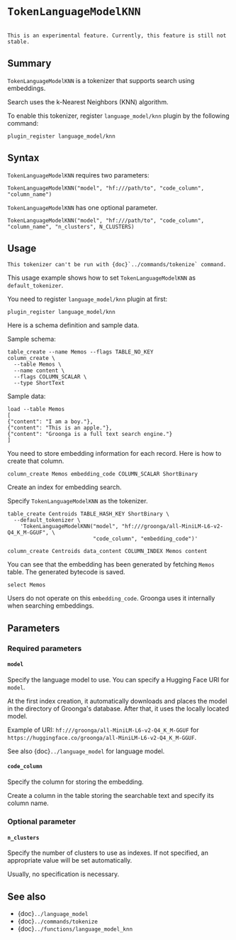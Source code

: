 <!-- groonga-command -->
<!-- database: tokenizers_language_model_knn -->

# `TokenLanguageModelKNN`

```{versionadded} 15.1.8

```

```{note}
This is an experimental feature. Currently, this feature is still not stable.
```

## Summary

`TokenLanguageModelKNN` is a tokenizer that supports search using embeddings.

Search uses the k-Nearest Neighbors (KNN) algorithm.

To enable this tokenizer, register `language_model/knn` plugin by the following command:

```shell
plugin_register language_model/knn
```

## Syntax

`TokenLanguageModelKNN` requires two parameters:

```
TokenLanguageModelKNN("model", "hf:///path/to", "code_column", "column_name")
```

`TokenLanguageModelKNN` has one optional parameter.

```
TokenLanguageModelKNN("model", "hf:///path/to", "code_column", "column_name", "n_clusters", N_CLUSTERS)
```

## Usage

```{note}
This tokenizer can't be run with {doc}`../commands/tokenize` command.
```

This usage example shows how to set `TokenLanguageModelKNN` as `default_tokenizer`.

You need to register `language_model/knn` plugin at first:

<!-- groonga-command -->

```{include} ../../example/reference/tokenizers/language_model_knn/usage_register.md
plugin_register language_model/knn
```

Here is a schema definition and sample data.

Sample schema:

<!-- groonga-command -->

```{include} ../../example/reference/tokenizers/language_model_knn/usage_setup_schema.md
table_create --name Memos --flags TABLE_NO_KEY
column_create \
  --table Memos \
  --name content \
  --flags COLUMN_SCALAR \
  --type ShortText
```

Sample data:

<!-- groonga-command -->

```{include} ../../example/reference/tokenizers/language_model_knn/usage_setup_data.md
load --table Memos
[
{"content": "I am a boy."},
{"content": "This is an apple."},
{"content": "Groonga is a full text search engine."}
]
```

You need to store embedding information for each record. Here is how to create that column.

<!-- groonga-command -->

```{include} ../../example/reference/tokenizers/language_model_knn/column_create.md
column_create Memos embedding_code COLUMN_SCALAR ShortBinary
```

Create an index for embedding search.

Specify `TokenLanguageModelKNN` as the tokenizer.

<!-- groonga-command -->

```{include} ../../example/reference/tokenizers/language_model_knn/index_column_create.md
table_create Centroids TABLE_HASH_KEY ShortBinary \
  --default_tokenizer \
    'TokenLanguageModelKNN("model", "hf:///groonga/all-MiniLM-L6-v2-Q4_K_M-GGUF", \
                           "code_column", "embedding_code")'

column_create Centroids data_content COLUMN_INDEX Memos content
```

You can see that the embedding has been generated by fetching `Memos` table.
The generated bytecode is saved.

<!-- groonga-command -->

```{include} ../../example/reference/tokenizers/language_model_knn/select.md
select Memos
```

Users do not operate on this `embedding_code`. Groonga uses it internally when searching embeddings.

## Parameters

### Required parameters

#### `model`

Specify the language model to use.
You can specify a Hugging Face URI for `model`.

At the first index creation, it automatically downloads and places the model in the directory of Groonga's database.
After that, it uses the locally located model.

Example of URI: `hf:///groonga/all-MiniLM-L6-v2-Q4_K_M-GGUF` for `https://huggingface.co/groonga/all-MiniLM-L6-v2-Q4_K_M-GGUF`.

See also {doc}`../language_model` for language model.

#### `code_column`

Specify the column for storing the embedding.

Create a column in the table storing the searchable text and specify its column name.

### Optional parameter

#### `n_clusters`

Specify the number of clusters to use as indexes.
If not specified, an appropriate value will be set automatically.

Usually, no specification is necessary.

## See also

- {doc}`../language_model`
- {doc}`../commands/tokenize`
- {doc}`../functions/language_model_knn`

